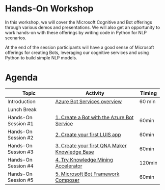 # Hands-On Workshop

In this workshop, we will cover the Microsoft Cognitive and Bot offerings through various demos and presentations. We will also get an opportunity to work hands-on with these offerings by writing code in Python for NLP scenarios.

At the end of the session participants will have a good sense of Microsoft offerings for creating Bots, leveraging our cognitive services and using Python to build simple NLP models.


# Agenda

|Topic|Activity|Timing|
|-|-|-|
|Introduction|[Azure Bot Services overview](https://github.com/shingosakamoto/botinaday/blob/master/BOT%20Framework%20-%20Shingo.pdf)|60 min|
|Lunch Break|||
|Hands-On Session #1|[1. Create a Bot with the Azure Bot Service](https://github.com/shingosakamoto/botinaday/tree/master/bot)|60min|
|Hands-On Session #2|[2. Create your first LUIS app](https://github.com/shingosakamoto/botinaday/tree/master/luis)|60min|
|Hands-On Session #3|[3. Create your first QNA Maker Knowledge Base](https://github.com/shingosakamoto/botinaday/tree/master/qna)|60min|
|Hands-On Session #4|[4. Try Knowledge Mining Accelerator](https://github.com/Azure/AIPlatform/tree/master/end-to-end-solutions/kma)|120min|
|Hands-On Session #5|[5. Microsoft Bot Framework Composer](https://github.com/shingosakamoto/botinaday/tree/master/composer)|60min|
